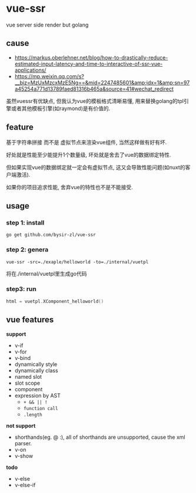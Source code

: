 # vue-ssr
vue server side render but golang

## cause
- https://markus.oberlehner.net/blog/how-to-drastically-reduce-estimated-input-latency-and-time-to-interactive-of-ssr-vue-applications/
- https://mp.weixin.qq.com/s?__biz=MzUxMzcxMzE5Ng==&mid=2247485601&amp;idx=1&amp;sn=97a45254a771d13789faed81316b465a&source=41#wechat_redirect

虽然vuessr有优缺点, 但我认为vue的模板格式清晰易懂, 用来替换golang的tpl引擎或者其他模板引擎(如raymond)是有价值的.

## feature
基于字符串拼接 而不是 虚拟节点来渲染vue组件, 当然这样做有好有坏.

好处就是性能至少能提升1个数量级, 坏处就是舍去了vue的数据绑定特性.

但如果实现vue的数据绑定就一定会有虚拟节点, 这又会导致性能问题(如nuxt的客户端激活).

如果你的项目追求性能, 舍弃vue的特性也不是不能接受.

## usage

### step 1: install
```
go get github.com/bysir-zl/vue-ssr
```
### step 2: genera
```
vue-ssr -src=./exaple/helloworld -to=./internal/vuetpl
```
将在./internal/vuetpl里生成go代码

### step3: run
```go
html = vuetpl.XComponent_helloworld()
```

## vue features
**support**
- v-if
- v-for
- v-bind
- dynamically style
- dynamically class
- named slot
- slot scope
- component
- expression by AST
  - `+ && || !`
  - `function call`
  - `.length`  

**not support**
- shorthands(eg. @ :), all of shorthands are unsupported, cause the xml parser.
- v-on
- v-show

**todo**
- v-else
- v-else-if